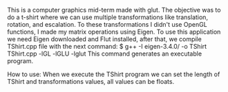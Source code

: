 This is a computer graphics mid-term made with glut.
The objective was to do a t-shirt where we can use multiple transformations like translation, rotation, and escalation. To these transformations I didn't use OpenGL functions, I made my matrix operations using Eigen.
To use this application we need Eigen downloaded and Flut installed, after that, we compile TShirt.cpp file with the next command:
$ g++ -I eigen-3.4.0/ -o TShirt TShirt.cpp -lGL -lGLU -lglut
This command generates an executable program.

How to use:
When we execute the TShirt program we can set the length of TShirt and transformations values, all values can be floats.